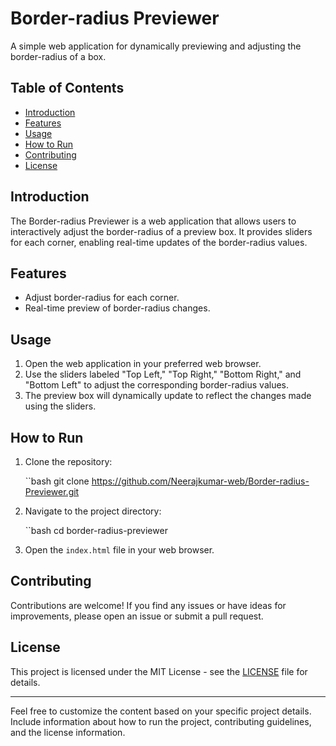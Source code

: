 
# Border-radius Previewer

A simple web application for dynamically previewing and adjusting the border-radius of a box.

## Table of Contents

- [Introduction](#introduction)
- [Features](#features)
- [Usage](#usage)
- [How to Run](#how-to-run)
- [Contributing](#contributing)
- [License](#license)

## Introduction

The Border-radius Previewer is a web application that allows users to interactively adjust the border-radius of a preview box. It provides sliders for each corner, enabling real-time updates of the border-radius values.

## Features

- Adjust border-radius for each corner.
- Real-time preview of border-radius changes.

## Usage

1. Open the web application in your preferred web browser.
2. Use the sliders labeled "Top Left," "Top Right," "Bottom Right," and "Bottom Left" to adjust the corresponding border-radius values.
3. The preview box will dynamically update to reflect the changes made using the sliders.

## How to Run

1. Clone the repository:

   ``bash
   git clone https://github.com/Neerajkumar-web/Border-radius-Previewer.git


2. Navigate to the project directory:

   ``bash
   cd border-radius-previewer
   
3. Open the `index.html` file in your web browser.

## Contributing

Contributions are welcome! If you find any issues or have ideas for improvements, please open an issue or submit a pull request.

## License

This project is licensed under the MIT License - see the [LICENSE](LICENSE) file for details.

---

Feel free to customize the content based on your specific project details. Include information about how to run the project, contributing guidelines, and the license information.

